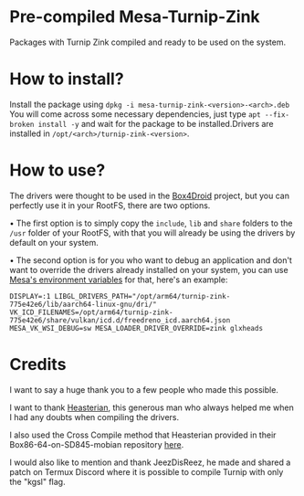 # Pre-compiled Mesa-Turnip-Zink

Packages with Turnip Zink compiled and ready to be used on the system.

# How to install?

Install the package using `dpkg -i mesa-turnip-zink-<version>-<arch>.deb` You will come across some necessary dependencies, just type `apt --fix-broken install -y` and wait for the package to be installed.Drivers are installed in `/opt/<arch>/turnip-zink-<version>`.

# How to use?

The drivers were thought to be used in the [Box4Droid](https://github.com/Herick75/Box4Droid) project, but you can perfectly use it in your RootFS, there are two options.

• The first option is to simply copy the `include`, `lib` and `share` folders to the `/usr` folder of your RootFS, with that you will already be using the drivers by default on your system.

• The second option is for you who want to debug an application and don't want to override the drivers already installed on your system, you can use [Mesa's environment variables](https://docs.mesa3d.org/envvars.html) for that, here's an example:

`DISPLAY=:1 LIBGL_DRIVERS_PATH="/opt/arm64/turnip-zink-775e42e6/lib/aarch64-linux-gnu/dri/" VK_ICD_FILENAMES=/opt/arm64/turnip-zink-775e42e6/share/vulkan/icd.d/freedreno_icd.aarch64.json MESA_VK_WSI_DEBUG=sw MESA_LOADER_DRIVER_OVERRIDE=zink glxheads`

# Credits

I want to say a huge thank you to a few people who made this possible.

I want to thank [Heasterian](https://github.com/Heasterian), this generous man who always helped me when I had any doubts when compiling the drivers.

I also used the Cross Compile method that Heasterian provided in their Box86-64-on-SD845-mobian repository [here](https://github.com/Heasterian/Box86-64-on-SD845-mobian/blob/main/docs/PREREQUISITES.md#prerequisites).

I would also like to mention and thank JeezDisReez, he made and shared a patch on Termux Discord where it is possible to compile Turnip with only the "kgsl" flag.
